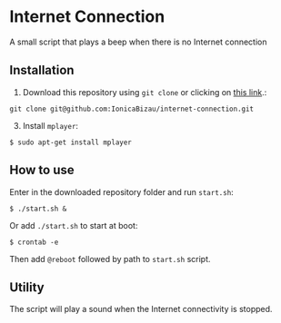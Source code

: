 Internet Connection
===================

A small script that plays a beep when there is no Internet connection

## Installation

1. Download this repository using `git clone` or  clicking on [this link](https://github.com/IonicaBizau/internet-connection/archive/master.zip).:
```
git clone git@github.com:IonicaBizau/internet-connection.git
```

3. Install `mplayer`:

```
$ sudo apt-get install mplayer
```

## How to use

Enter in the downloaded repository folder and run `start.sh`:

```
$ ./start.sh &
```
Or add `./start.sh` to start at boot:
```
$ crontab -e
```
Then add `@reboot` followed by path to `start.sh` script.

## Utility

The script will play a sound when the Internet connectivity is stopped.
